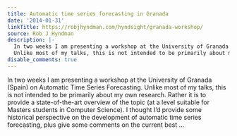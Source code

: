 ```yaml
---
title: Automatic time series forecasting in Granada
date: '2014-01-31'
linkTitle: https://robjhyndman.com/hyndsight/granada-workshop/
source: Rob J Hyndman
description: |-
  In two weeks I am presenting a workshop at the University of Granada (Spain) on Automatic Time Series Forecasting.
  Unlike most of my talks, this is not intended to be primarily about my own research. Rather it is to provide a state-of-the-art overview of the topic (at a level suitable for Masters students in Computer Science). I thought I&rsquo;d provide some historical perspective on the development of automatic time series forecasting, plus give some comments on the current best ...
disable_comments: true
---
```

In two weeks I am presenting a workshop at the University of Granada (Spain) on Automatic Time Series Forecasting.
Unlike most of my talks, this is not intended to be primarily about my own research. Rather it is to provide a state-of-the-art overview of the topic (at a level suitable for Masters students in Computer Science). I thought I&rsquo;d provide some historical perspective on the development of automatic time series forecasting, plus give some comments on the current best ...